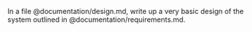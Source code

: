 In a file @documentation/design.md, write up a very basic design of the system outlined in @documentation/requirements.md.
